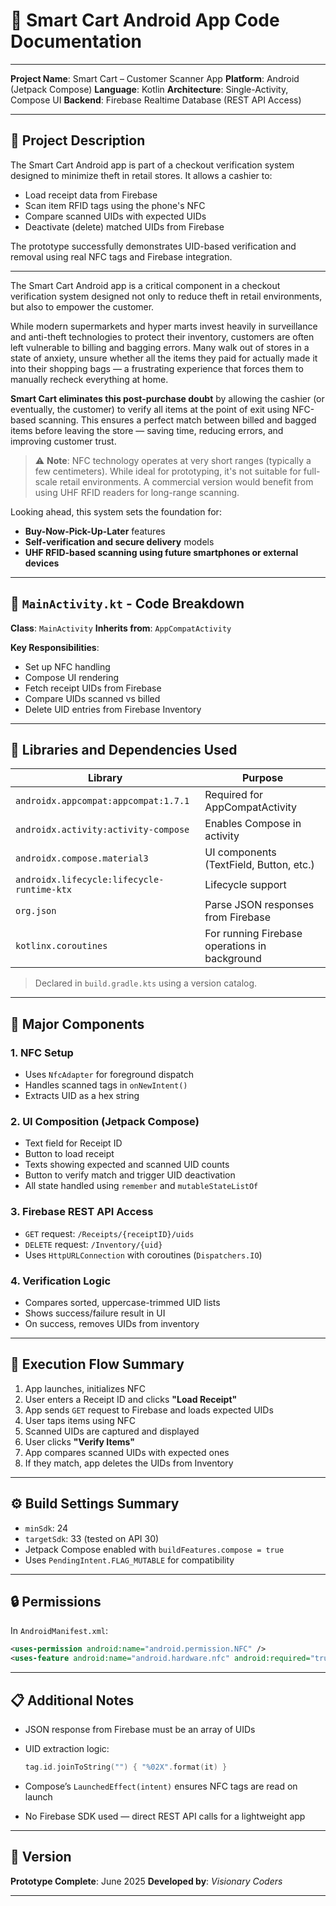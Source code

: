# 📱 Smart Cart Android App Code Documentation

---

**Project Name**: Smart Cart – Customer Scanner App
**Platform**: Android (Jetpack Compose)
**Language**: Kotlin
**Architecture**: Single-Activity, Compose UI
**Backend**: Firebase Realtime Database (REST API Access)

---

## 📝 Project Description

The Smart Cart Android app is part of a checkout verification system designed to minimize theft in retail stores. It allows a cashier to:

* Load receipt data from Firebase
* Scan item RFID tags using the phone's NFC
* Compare scanned UIDs with expected UIDs
* Deactivate (delete) matched UIDs from Firebase

The prototype successfully demonstrates UID-based verification and removal using real NFC tags and Firebase integration.

---

The Smart Cart Android app is a critical component in a checkout verification system designed not only to reduce theft in retail environments, but also to empower the customer.

While modern supermarkets and hyper marts invest heavily in surveillance and anti-theft technologies to protect their inventory, customers are often left vulnerable to billing and bagging errors. Many walk out of stores in a state of anxiety, unsure whether all the items they paid for actually made it into their shopping bags — a frustrating experience that forces them to manually recheck everything at home.

**Smart Cart eliminates this post-purchase doubt** by allowing the cashier (or eventually, the customer) to verify all items at the point of exit using NFC-based scanning. This ensures a perfect match between billed and bagged items before leaving the store — saving time, reducing errors, and improving customer trust.

> ⚠️ **Note**:
> NFC technology operates at very short ranges (typically a few centimeters). While ideal for prototyping, it's not suitable for full-scale retail environments. A commercial version would benefit from using UHF RFID readers for long-range scanning.

Looking ahead, this system sets the foundation for:

* **Buy-Now-Pick-Up-Later** features
* **Self-verification and secure delivery** models
* **UHF RFID-based scanning using future smartphones or external devices**

---

## 📄 `MainActivity.kt` - Code Breakdown

**Class**: `MainActivity`
**Inherits from**: `AppCompatActivity`

**Key Responsibilities**:

* Set up NFC handling
* Compose UI rendering
* Fetch receipt UIDs from Firebase
* Compare UIDs scanned vs billed
* Delete UID entries from Firebase Inventory

---

## 📁 Libraries and Dependencies Used

| Library                                    | Purpose                                       |
| ------------------------------------------ | --------------------------------------------- |
| `androidx.appcompat:appcompat:1.7.1`       | Required for AppCompatActivity                |
| `androidx.activity:activity-compose`       | Enables Compose in activity                   |
| `androidx.compose.material3`               | UI components (TextField, Button, etc.)       |
| `androidx.lifecycle:lifecycle-runtime-ktx` | Lifecycle support                             |
| `org.json`                                 | Parse JSON responses from Firebase            |
| `kotlinx.coroutines`                       | For running Firebase operations in background |

> Declared in `build.gradle.kts` using a version catalog.

---

## 🔧 Major Components

### 1. **NFC Setup**

* Uses `NfcAdapter` for foreground dispatch
* Handles scanned tags in `onNewIntent()`
* Extracts UID as a hex string

### 2. **UI Composition (Jetpack Compose)**

* Text field for Receipt ID
* Button to load receipt
* Texts showing expected and scanned UID counts
* Button to verify match and trigger UID deactivation
* All state handled using `remember` and `mutableStateListOf`

### 3. **Firebase REST API Access**

* `GET` request: `/Receipts/{receiptID}/uids`
* `DELETE` request: `/Inventory/{uid}`
* Uses `HttpURLConnection` with coroutines (`Dispatchers.IO`)

### 4. **Verification Logic**

* Compares sorted, uppercase-trimmed UID lists
* Shows success/failure result in UI
* On success, removes UIDs from inventory

---

## 🚀 Execution Flow Summary

1. App launches, initializes NFC
2. User enters a Receipt ID and clicks **"Load Receipt"**
3. App sends `GET` request to Firebase and loads expected UIDs
4. User taps items using NFC
5. Scanned UIDs are captured and displayed
6. User clicks **"Verify Items"**
7. App compares scanned UIDs with expected ones
8. If they match, app deletes the UIDs from Inventory

---

## ⚙️ Build Settings Summary

* `minSdk`: 24
* `targetSdk`: 33 (tested on API 30)
* Jetpack Compose enabled with `buildFeatures.compose = true`
* Uses `PendingIntent.FLAG_MUTABLE` for compatibility

---

## 🔒 Permissions

In `AndroidManifest.xml`:

```xml
<uses-permission android:name="android.permission.NFC" />
<uses-feature android:name="android.hardware.nfc" android:required="true" />
```

---

## 📋 Additional Notes

* JSON response from Firebase must be an array of UIDs
* UID extraction logic:

  ```kotlin
  tag.id.joinToString("") { "%02X".format(it) }
  ```
* Compose’s `LaunchedEffect(intent)` ensures NFC tags are read on launch
* No Firebase SDK used — direct REST API calls for a lightweight app

---

## 📅 Version

**Prototype Complete**: June 2025
**Developed by**: *Visionary Coders*

---

